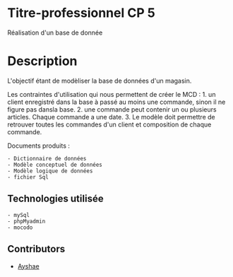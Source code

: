 # Titre-professionnel CP 5
Réalisation d'un base de donnée

# Description

L'objectif étant de modèliser la base de données d'un magasin.

Les contraintes d'utilisation qui nous permettent de créer le MCD :
    1. un client enregistré dans la base à passé au moins une commande, sinon il ne figure pas dansla base.
    2. une commande peut contenir un ou plusieurs articles. Chaque commande a une date.
    3. Le modèle doit permettre de retrouver toutes les commandes d'un client et composition de chaque commande.


Documents produits :

    - Dictionnaire de données
    - Modèle conceptuel de données
    - Modèle logique de données
    - fichier Sql 

## Technologies utilisée


    - mySql
    - phpMyadmin
    - mocodo
   

 ## Contributors
    
- [Ayshae](https://github.com/Ayshae)
